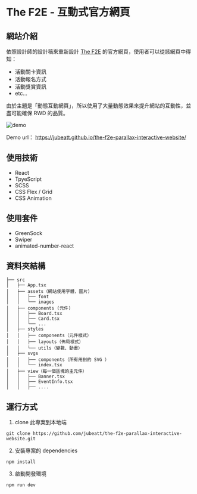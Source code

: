 # The F2E - 互動式官方網頁

## 網站介紹

依照設計師的設計稿來重新設計 [The F2E](https://2022.thef2e.com/) 的官方網頁，使用者可以從該網頁中得知：

- 活動關卡資訊
- 活動報名方式
- 活動獎賞資訊
- etc...

由於主題是「動態互動網頁」，所以使用了大量動態效果來提升網站的互動性，並盡可能確保 RWD 的品質。

![demo](./demo.gif)

Demo url： https://jubeatt.github.io/the-f2e-parallax-interactive-website/

## 使用技術

- React
- TpyeScript
- SCSS
- CSS Flex / Grid
- CSS Animation

## 使用套件

- GreenSock
- Swiper
- animated-number-react

## 資料夾結構

```
├── src
│   ├── App.tsx
│   ├── assets（網站使用字體，圖片）
│   │   ├── font
│   │   └── images
│   ├── components (元件)
│   │   ├── Board.tsx
│   │   ├── Card.tsx
│   │   └── ...
│   ├── styles
│   │   ├── components（元件樣式）
│   │   ├── layouts（佈局樣式）
│   │   └── utils（變數、動畫）
│   ├── svgs
│   │   ├── components（所有用到的 SVG ）
│   │   └── index.tsx
│   ├── view（每一個區塊的主元件）
│   │   ├── Banner.tsx
│   │   ├── EventInfo.tsx
│   │   ├── ....
```

## 運行方式

1. clone 此專案到本地端

```
git clone https://github.com/jubeatt/the-f2e-parallax-interactive-website.git
```

2. 安裝專案的 dependencies

```
npm install
```

3. 啟動開發環境

```
npm run dev
```
